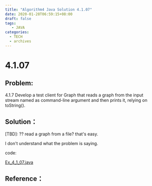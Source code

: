 ```yaml
---
title: "Algorithm4 Java Solution 4.1.07"
date: 2020-01-28T06:59:15+08:00
draft: false
tags:
   - JAVA
categories:
  - TECH
  - archives
---
```



# 4.1.07

## Problem:


4.1.7 Develop a test client for Graph that reads a graph from the input stream named 
as command-line argument and then prints it, relying on toString().

## Solution：

[TBD]: ?? read a graph from a file? that's easy.

I don't understand what the problem is saying.

code:

[Ex_4_1_07.java](./Ex_4_1_07.java)


## Reference：


